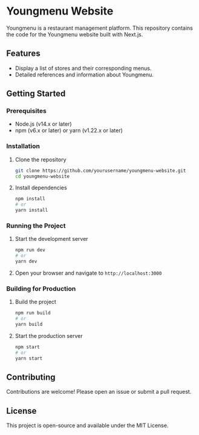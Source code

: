 # Youngmenu Website

Youngmenu is a restaurant management platform. This repository contains the code for the Youngmenu website built with Next.js.

## Features

- Display a list of stores and their corresponding menus.
- Detailed references and information about Youngmenu.

## Getting Started

### Prerequisites

- Node.js (v14.x or later)
- npm (v6.x or later) or yarn (v1.22.x or later)

### Installation

1. Clone the repository

   ```bash
   git clone https://github.com/yourusername/youngmenu-website.git
   cd youngmenu-website
   ```

2. Install dependencies
   ```bash
   npm install
   # or
   yarn install
   ```

### Running the Project

1. Start the development server

   ```bash
   npm run dev
   # or
   yarn dev
   ```

2. Open your browser and navigate to `http://localhost:3000`

### Building for Production

1. Build the project

   ```bash
   npm run build
   # or
   yarn build
   ```

2. Start the production server
   ```bash
   npm start
   # or
   yarn start
   ```

## Contributing

Contributions are welcome! Please open an issue or submit a pull request.

## License

This project is open-source and available under the MIT License.
